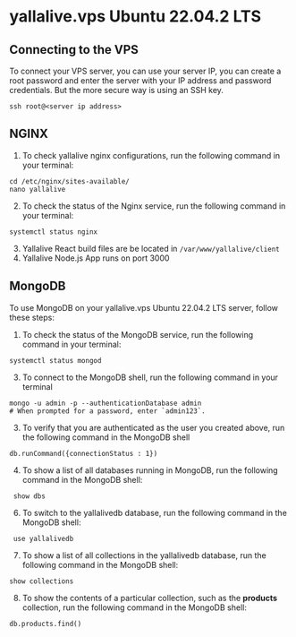 # yallalive.vps Ubuntu 22.04.2 LTS

## Connecting to the VPS
To connect your VPS server, you can use your server IP, you can create a root password and enter the server with your IP address and password credentials. But the more secure way is using an SSH key.
```code
ssh root@<server ip address> 
```



## NGINX
1. To check yallalive nginx configurations, run the following command in your terminal:
```code
cd /etc/nginx/sites-available/
nano yallalive
```
2. To check the status of the Nginx service, run the following command in your terminal:
```code
systemctl status nginx
```
3. Yallalive React build files are be located in `/var/www/yallalive/client`
4. Yallalive Node.js App runs on port 3000



## MongoDB
To use MongoDB on your yallalive.vps Ubuntu 22.04.2 LTS server, follow these steps:
1. To check the status of the MongoDB service, run the following command in your terminal:
```code
systemctl status mongod
```
3. To connect to the MongoDB shell, run the following command in your terminal
```code
mongo -u admin -p --authenticationDatabase admin
# When prompted for a password, enter `admin123`.
```
3. To verify that you are authenticated as the user you created above, run the following command in the MongoDB shell
``` mongo shell
db.runCommand({connectionStatus : 1})
```
4. To show a list of all databases running in MongoDB, run the following command in the MongoDB shell:
```mongo shell
 show dbs
```
6. To switch to the yallalivedb database, run the following command in the MongoDB shell:
```mongo shell
 use yallalivedb
```
7. To show a list of all collections in the yallalivedb database, run the following command in the MongoDB shell:
```mongo shell
show collections
```
8. To show the contents of a particular collection, such as the **products** collection, run the following command in the MongoDB shell:
```mongo shell
db.products.find()
```
